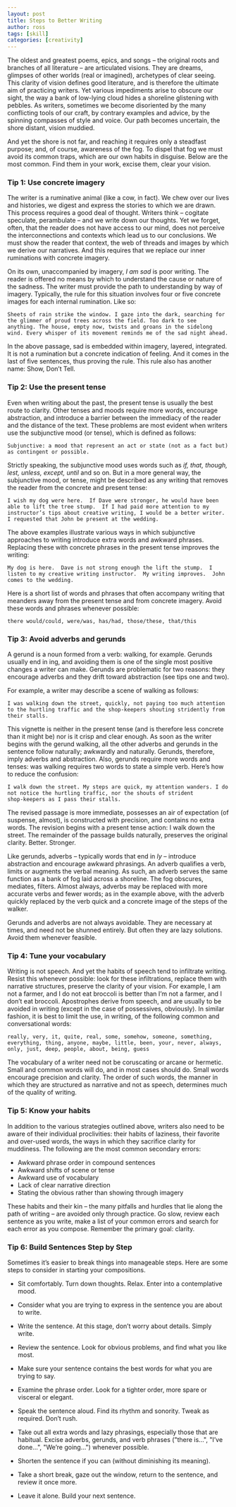 ```yaml
---
layout: post
title: Steps to Better Writing
author: ross
tags: [skill]
categories: [creativity]
---
```


The oldest and greatest poems, epics, and songs – the original roots
and branches of all literature – are articulated visions. They are
dreams, glimpses of other worlds (real or imagined), archetypes of
clear seeing. This clarity of vision defines good literature, and is
therefore the ultimate aim of practicing writers. Yet various
impediments arise to obscure our sight, the way a bank of low-lying
cloud hides a shoreline glistening with pebbles. As writers, sometimes
we become disoriented by the many conflicting tools of our craft, by
contrary examples and advice, by the spinning compasses of style and
voice. Our path becomes uncertain, the shore distant, vision muddied.

And yet the shore is not far, and reaching it requires only a
steadfast purpose; and, of course, awareness of the fog. To dispel
that fog we must avoid its common traps, which are our own habits in
disguise. Below are the most common. Find them in your work, excise
them, clear your vision.

### Tip 1: Use concrete imagery

The writer is a ruminative animal (like a cow, in fact). We chew over
our lives and histories, we digest and express the stories to which we
are drawn. This process requires a good deal of thought. Writers think
– cogitate speculate, perambulate – and we write down our
thoughts. Yet we forget, often, that the reader does not have access
to our mind, does not perceive the interconnections and contexts which
lead us to our conclusions. We must show the reader that context, the
web of threads and images by which we derive our narratives. And this
requires that we replace our inner ruminations with concrete imagery.

On its own, unaccompanied by imagery, _I am sad_ is poor writing. The
reader is offered no means by which to understand the cause or nature
of the sadness. The writer must provide the path to understanding by
way of imagery. Typically, the rule for this situation involves four
or five concrete images for each internal rumination. Like so:

    Sheets of rain strike the window. I gaze into the dark, searching for
    the glimmer of proud trees across the field. Too dark to see
    anything. The house, empty now, twists and groans in the sidelong
    wind. Every whisper of its movement reminds me of the sad night ahead.

In the above passage, sad is embedded within imagery, layered,
integrated. It is not a rumination but a concrete indication of
feeling. And it comes in the last of five sentences, thus proving the
rule. This rule also has another name: Show, Don’t Tell.

### Tip 2: Use the present tense

Even when writing about the past, the present tense is usually the
best route to clarity. Other tenses and moods require more words,
encourage abstraction, and introduce a barrier between the immediacy
of the reader and the distance of the text. These problems are most
evident when writers use the subjunctive mood (or tense), which is
defined as follows:

    Subjunctive: a mood that represent an act or state (not as a fact but)
    as contingent or possible.

Strictly speaking, the subjunctive mood uses words such as _if, that,
though, lest, unless, except, until_ and so on. But in a more general
way, the subjunctive mood, or tense, might be described as any writing
that removes the reader from the concrete and present tense:

    I wish my dog were here.  If Dave were stronger, he would have been
    able to lift the tree stump.  If I had paid more attention to my
    instructor’s tips about creative writing, I would be a better writer.
    I requested that John be present at the wedding.

The above examples illustrate various ways in which subjunctive
approaches to writing introduce extra words and awkward
phrases. Replacing these with concrete phrases in the present tense
improves the writing:

    My dog is here.  Dave is not strong enough the lift the stump.  I
    listen to my creative writing instructor.  My writing improves.  John
    comes to the wedding.

Here is a short list of words and phrases that often accompany writing
that meanders away from the present tense and from concrete
imagery. Avoid these words and phrases whenever possible:

    there would/could, were/was, has/had, those/these, that/this

### Tip 3: Avoid adverbs and gerunds

A gerund is a noun formed from a verb: walking, for example. Gerunds
usually end in ing, and avoiding them is one of the single most
positive changes a writer can make. Gerunds are problematic for two
reasons: they encourage adverbs and they drift toward abstraction (see
tips one and two).

For example, a writer may describe a scene of walking as follows:

    I was walking down the street, quickly, not paying too much attention
    to the hurtling traffic and the shop-keepers shouting stridently from
    their stalls.

This vignette is neither in the present tense (and is therefore less
concrete than it might be) nor is it crisp and clear enough. As soon
as the writer begins with the gerund walking, all the other adverbs
and gerunds in the sentence follow naturally; awkwardly and
naturally. Gerunds, therefore, imply adverbs and abstraction. Also,
gerunds require more words and tenses: was walking requires two words
to state a simple verb. Here’s how to reduce the confusion:

    I walk down the street. My steps are quick, my attention wanders. I do
    not notice the hurtling traffic, nor the shouts of strident
    shop-keepers as I pass their stalls.

The revised passage is more immediate, possesses an air of expectation
(of suspense, almost), is constructed with precision, and contains no
extra words. The revision begins with a present tense action: I walk
down the street. The remainder of the passage builds naturally,
preserves the original clarity. Better. Stronger.

Like gerunds, adverbs – typically words that end in _ly_ – introduce
abstraction and encourage awkward phrasings. An adverb qualifies a
verb, limits or augments the verbal meaning. As such, an adverb serves
the same function as a bank of fog laid across a shoreline. The fog
obscures, mediates, filters. Almost always, adverbs may be replaced
with more accurate verbs and fewer words; as in the example above,
with the adverb quickly replaced by the verb quick and a concrete
image of the steps of the walker.

Gerunds and adverbs are not always avoidable. They are necessary at
times, and need not be shunned entirely. But often they are lazy
solutions. Avoid them whenever feasible.

### Tip 4: Tune your vocabulary

Writing is not speech. And yet the habits of speech tend to infiltrate
writing. Resist this whenever possible: look for these infiltrations,
replace them with narrative structures, preserve the clarity of your
vision. For example, I am not a farmer, and I do not eat broccoli is
better than I’m not a farmer, and I don’t eat broccoli. Apostrophes
derive from speech, and are usually to be avoided in writing (except
in the case of possessives, obviously). In similar fashion, it is best
to limit the use, in writing, of the following common and
conversational words:

    really, very, it, quite, real, some, somehow, someone, something,
    everything, thing, anyone, maybe, little, been, your, never, always,
    only, just, deep, people, about, being, guess

The vocabulary of a writer need not be coruscating or arcane or
hermetic. Small and common words will do, and in most cases should
do. Small words encourage precision and clarity. The order of such
words, the manner in which they are structured as narrative and not as
speech, determines much of the quality of writing.

### Tip 5: Know your habits

In addition to the various strategies outlined above, writers also
need to be aware of their individual proclivities: their habits of
laziness, their favorite and over-used words, the ways in which they
sacrifice clarity for muddiness. The following are the most common
secondary errors:

* Awkward phrase order in compound sentences
* Awkward shifts of scene or tense
* Awkward use of vocabulary
* Lack of clear narrative direction
* Stating the obvious rather than showing through imagery

These habits and their kin – the many pitfalls and hurdles that lie
along the path of writing – are avoided only through practice. Go
slow, review each sentence as you write, make a list of your common
errors and search for each error as you compose. Remember the primary
goal: clarity.

### Tip 6: Build Sentences Step by Step

Sometimes it’s easier to break things into manageable steps. Here are
some steps to consider in starting your compositions.

* Sit comfortably. Turn down thoughts. Relax. Enter into a
  contemplative mood.

* Consider what you are trying to express in the sentence you are
  about to write.

* Write the sentence. At this stage, don’t worry about details. Simply
  write.

* Review the sentence. Look for obvious problems, and find what you
  like most.

* Make sure your sentence contains the best words for what you are
  trying to say.

* Examine the phrase order. Look for a tighter order, more spare or
  visceral or elegant.

* Speak the sentence aloud. Find its rhythm and sonority. Tweak as
  required. Don’t rush.

* Take out all extra words and lazy phrasings, especially those that
  are habitual. Excise adverbs, gerunds, and verb phrases ("there
  is...", "I’ve done...", "We’re going...") whenever possible.

* Shorten the sentence if you can (without diminishing its meaning).

* Take a short break, gaze out the window, return to the sentence, and
  review it once more.

* Leave it alone. Build your next sentence.
